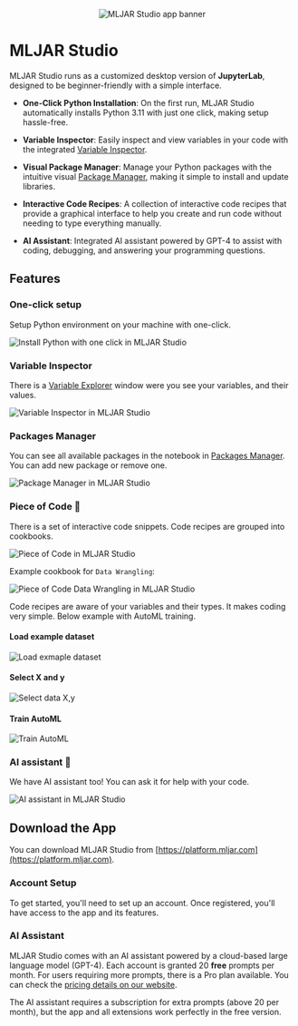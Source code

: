 
<p align="center">
  <img src="https://github.com/mljar/studio/blob/main/media/mljar-studio-app.jpg?raw=true" alt="MLJAR Studio app banner"/>
</p>


# MLJAR Studio

MLJAR Studio runs as a customized desktop version of **JupyterLab**, designed to be beginner-friendly with a simple interface.

- **One-Click Python Installation**: On the first run, MLJAR Studio automatically installs Python 3.11 with just one click, making setup hassle-free.

- **Variable Inspector**: Easily inspect and view variables in your code with the integrated [Variable Inspector](https://github.com/mljar/variable-inspector).

- **Visual Package Manager**: Manage your Python packages with the intuitive visual [Package Manager](https://github.com/mljar/package-manager), making it simple to install and update libraries.

- **Interactive Code Recipes**: A collection of interactive code recipes that provide a graphical interface to help you create and run code without needing to type everything manually.

- **AI Assistant**: Integrated AI assistant powered by GPT-4 to assist with coding, debugging, and answering your programming questions.

## Features

### One-click setup

Setup Python environment on your machine with one-click.


<img src="https://github.com/mljar/studio/blob/main/media/install-python-one-click.png?raw=true" alt="Install Python with one click in MLJAR Studio"/>


### Variable Inspector

There is a [Variable Explorer](https://github.com/mljar/variable-inspector) window were you see your variables, and their values. 

<img src="https://github.com/mljar/variable-inspector/blob/main/media/jupyter-variable-inspector.gif?raw=true" alt="Variable Inspector in MLJAR Studio"/>



### Packages Manager

You can see all available packages in the notebook in [Packages Manager](https://github.com/mljar/packages-manager). You can add new package or remove one. 

<img src="https://github.com/mljar/studio/blob/main/media/package-manager.png?raw=true" alt="Package Manager in MLJAR Studio"/>

### Piece of Code 🍰

There is a set of interactive code snippets. Code recipes are grouped into cookbooks. 

<img src="https://github.com/mljar/studio/blob/main/media/piece-of-code.png?raw=true" alt="Piece of Code in MLJAR Studio"/>

Example cookbook for `Data Wrangling`:

<img src="https://github.com/mljar/studio/blob/main/media/piece-of-code-data-wrangling.png?raw=true" alt="Piece of Code Data Wrangling in MLJAR Studio"/>

Code recipes are aware of your variables and their types. It makes coding very simple. Below example with AutoML training.

#### Load example dataset

<img src="https://github.com/mljar/studio/blob/main/media/load-data.gif?raw=true" alt="Load exmaple dataset"/>

#### Select X and y

<img src="https://github.com/mljar/studio/blob/main/media/select-x-y.gif?raw=true" alt="Select data X,y"/>

#### Train AutoML

<img src="https://github.com/mljar/studio/blob/main/media/train-automl.gif?raw=true" alt="Train AutoML"/>


### AI assistant 🤖

We have AI assistant too! You can ask it for help with your code. 

<img src="https://github.com/mljar/studio/blob/main/media/ai-assistant.png?raw=true" alt="AI assistant in MLJAR Studio"/>

## Download the App

You can download MLJAR Studio from [https://platform.mljar.com](https://platform.mljar.com).

### Account Setup

To get started, you'll need to set up an account. Once registered, you'll have access to the app and its features.

### AI Assistant

MLJAR Studio comes with an AI assistant powered by a cloud-based large language model (GPT-4). Each account is granted 20 **free** prompts per month. For users requiring more prompts, there is a Pro plan available. You can check the [pricing details on our website](https://mljar.com/pricing/).

The AI assistant requires a subscription for extra prompts (above 20 per month), but the app and all extensions work perfectly in the free version.

